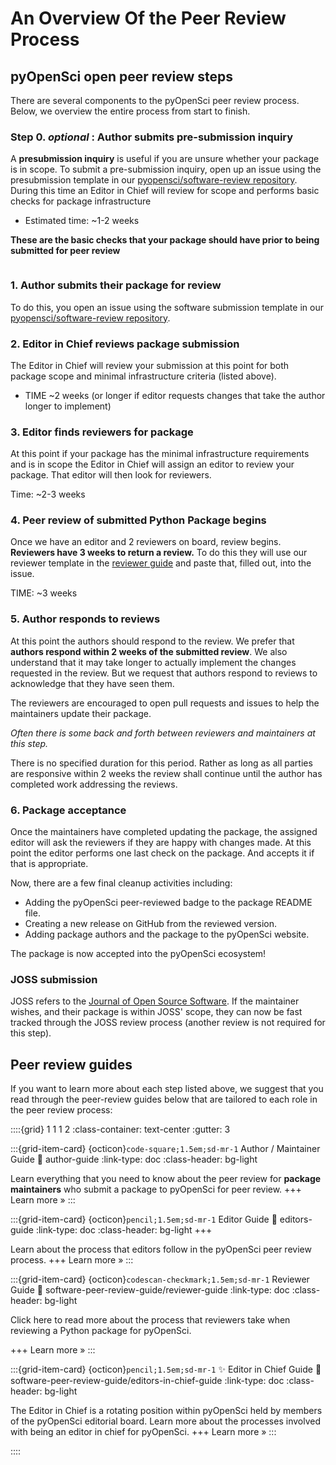 # An Overview Of the Peer Review Process

## pyOpenSci open peer review steps
There are several components to the pyOpenSci peer review process. Below, we overview the entire process
from start to finish.

### Step 0. *optional* : Author submits pre-submission inquiry
A **presubmission inquiry** is useful if you are unsure whether your package 
is in scope. To submit a pre-submission inquiry, open up an issue using the presubmission template in our [pyopensci/software-review repository](https://github.com/pyOpenSci/software-review/issues/new/choose/). During this time an Editor in Chief will review for scope and performs 
basic checks for package infrastructure

- Estimated time: ~1-2 weeks

**These are the basic checks that your package should have prior to being submitted for peer review**

```{include} ../appendices/pre-review-package-requirements.md
```

### 1. Author submits their package for review

To do this, you open an issue using the software submission template in our
[pyopensci/software-review repository](https://github.com/pyOpenSci/software-review/issues/new/choose/).

### 2. Editor in Chief reviews package submission

The Editor in Chief will review your submission at this point for both package scope and minimal infrastructure criteria 
(listed above).
- TIME ~2 weeks (or longer if editor requests changes that take the author longer to implement)

### 3. Editor finds reviewers for package 
At this point if your package has the minimal infrastructure
requirements and is in scope the Editor in Chief will assign an editor 
to review your package. That editor will then look 
for reviewers.

Time: ~2-3 weeks

### 4. Peer review of submitted Python Package begins 
Once we have an editor and 2 reviewers on board, review begins. **Reviewers have 3 weeks to return a review.** To do this
they will use our reviewer template in the [reviewer guide](reviewer-guide.md) and paste that, filled out, into the issue.

TIME: ~3 weeks 

### 5. Author responds to reviews

At this point the authors should respond to the review. We prefer that **authors
respond within 2 weeks of the submitted review**. We also understand that it may 
take longer to actually implement the changes requested in the review. But we
request that authors respond to reviews to acknowledge
that they have seen them.

The reviewers are encouraged to open pull requests and issues to help the 
maintainers update their package.

*Often there is some back and forth between reviewers and maintainers at this step.*

There is no specified duration for this period. Rather as long as all 
parties are responsive within 2 weeks the review shall continue until the author has completed work addressing the reviews.

### 6. Package acceptance

Once the maintainers have completed updating the package, the assigned editor 
will ask the reviewers if they are happy with changes made. At this point the 
editor performs one last check on the package. And accepts it if that is appropriate.
 
Now, there are a few final cleanup activities including:
 
 * Adding the pyOpenSci peer-reviewed badge to the package README file.
 * Creating a new release on GitHub from the reviewed version.
 * Adding package authors and the package to the pyOpenSci website.
 
The package is now accepted into the pyOpenSci ecosystem!

### JOSS submission

JOSS refers to the [Journal of Open Source Software](https://joss.theoj.org/). If the maintainer wishes, and their package is within JOSS' scope, they can now
be fast tracked through the JOSS review process (another review is not required 
for this step).

## Peer review guides

If you want to learn more about each step listed above, we suggest that you read 
through the peer-review guides below that are tailored to each role in the peer review process:


::::{grid} 1 1 1 2
:class-container: text-center
:gutter: 3

:::{grid-item-card} {octicon}`code-square;1.5em;sd-mr-1` Author / Maintainer Guide
:link: author-guide
:link-type: doc
:class-header: bg-light

Learn everything that you need to know about the peer review  for **package maintainers** who submit a package to pyOpenSci for peer review. 
+++
Learn more »
:::

:::{grid-item-card} {octicon}`pencil;1.5em;sd-mr-1` Editor Guide
:link: editors-guide
:link-type: doc
:class-header: bg-light
+++

Learn about the process that editors follow in the pyOpenSci peer review 
process.
+++
Learn more »
:::

:::{grid-item-card} {octicon}`codescan-checkmark;1.5em;sd-mr-1` Reviewer Guide
:link: software-peer-review-guide/reviewer-guide
:link-type: doc
:class-header: bg-light

Click here to read more about the process that reviewers take when reviewing 
a Python package for pyOpenSci. 

+++
Learn more »
:::

:::{grid-item-card} {octicon}`pencil;1.5em;sd-mr-1` ✨ Editor in Chief Guide
:link: software-peer-review-guide/editors-in-chief-guide
:link-type: doc
:class-header: bg-light

The Editor in Chief is a rotating position within pyOpenSci held by members 
of the pyOpenSci editorial board. Learn more about the processes involved with 
being an editor in chief for pyOpenSci.
+++
Learn more »
:::

::::


